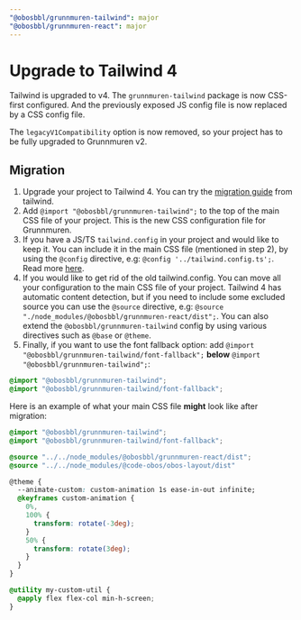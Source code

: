 ```yaml
---
"@obosbbl/grunnmuren-tailwind": major
"@obosbbl/grunnmuren-react": major
---
```


# Upgrade to Tailwind 4

Tailwind is upgraded to v4. The `grunnmuren-tailwind` package is now CSS-first configured. And the previously exposed JS config file is now replaced by a CSS config file.

The `legacyV1Compatibility` option is now removed, so your project has to be fully upgraded to Grunnmuren v2.

## Migration
1. Upgrade your project to Tailwind 4. You can try the [migration guide](https://tailwindcss.com/docs/upgrade-guide)
 from tailwind.
2. Add `@import "@obosbbl/grunnmuren-tailwind";` to the top of the main CSS file of your project. This is the new CSS configuration file for Grunnmuren.
3. If you have a JS/TS `tailwind.config` in your project and would like to keep it. You can include it in the main CSS file (mentioned in step 2), by using the `@config` directive, e.g: `@config '../tailwind.config.ts';`. Read more [here](https://tailwindcss.com/docs/functions-and-directives#compatibility).
4. If you would like to get rid of the old tailwind.config. You can move all your configuration to the main CSS file of your project. Tailwind 4 has automatic content detection, but if you need to include some excluded source you can use the `@source` directive, e.g: `@source "./node_modules/@obosbbl/grunnmuren-react/dist";`. You can also extend the `@obosbbl/grunnmuren-tailwind` config by using various directives such as `@base` or `@theme`.
5. Finally, if you want to use the font fallback option: add `@import "@obosbbl/grunnmuren-tailwind/font-fallback";` **below** `@import "@obosbbl/grunnmuren-tailwind";`:

``` CSS
@import "@obosbbl/grunnmuren-tailwind";
@import "@obosbbl/grunnmuren-tailwind/font-fallback";
```

Here is an example of what your main CSS file __might__ look like after migration:

``` CSS
@import "@obosbbl/grunnmuren-tailwind";
@import "@obosbbl/grunnmuren-tailwind/font-fallback";

@source "../../node_modules/@obosbbl/grunnmuren-react/dist";
@source "../../node_modules/@code-obos/obos-layout/dist"

@theme {
  --animate-custom: custom-animation 1s ease-in-out infinite;
  @keyframes custom-animation {
    0%,
    100% {
      transform: rotate(-3deg);
    }
    50% {
      transform: rotate(3deg);
    }
  }
}

@utility my-custom-util {
  @apply flex flex-col min-h-screen;
}
```